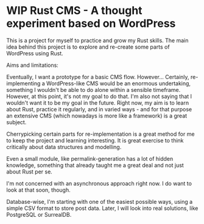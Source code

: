 # WIP Rust CMS - A thought experiment based on WordPress

This is a project for myself to practice and grow my Rust skills. The main idea behind this project is to explore and
re-create some parts of WordPress using Rust.

Aims and limitations: 

Eventually, I want a prototype for a basic CMS flow. However...
Certainly, re-implementing a WordPress-like CMS would be an enormous undertaking, something I wouldn't be able to do alone within a sensible timeframe.
However, at this point, it's not my goal to do that. I'm also not saying that I wouldn't want it to be my goal in the future. 
Right now, my aim is to learn about Rust, practice it regularly, and in varied ways - and for that purpose an extensive CMS (which nowadays is more like a framework) is a great subject.

Cherrypicking certain parts for re-implementation is a great method for me to keep the project and learning interesting. It is great exercise to think critically about data structures and modelling. 

Even a small module, like permalink-generation has a lot of hidden knowledge, something that already taught me a great deal and not just about Rust per se. 

I'm not concerned with an asynchronous approach right now. I do want to look at that soon, though. 

Database-wise, I'm starting with one of the easiest possible ways, using a simple CSV format to store post data. Later, I will look into real solutions, like PostgreSQL or SurrealDB. 
